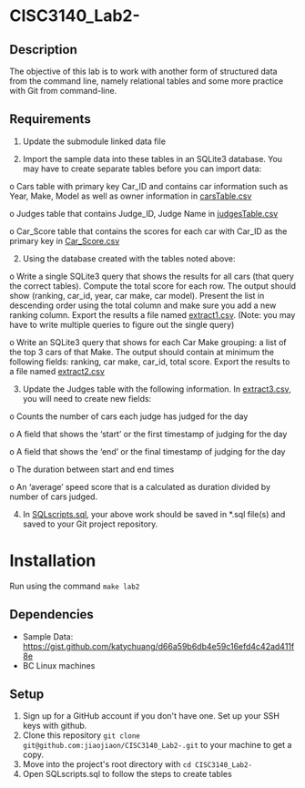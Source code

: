 # CISC3140_Lab2-

## Description
The objective of this lab is to work with another form of structured data from the command line, namely relational tables and some more practice with Git from command-line.

## Requirements

1. Update the submodule linked data file

2. Import the sample data into these tables in an SQLite3 database. You may have to create separate tables before you can import data:

o Cars table with primary key Car_ID and contains car information such as Year, Make, Model as well as owner information in [carsTable.csv](carsTable.csv)

o Judges table that contains Judge_ID, Judge Name in [judgesTable.csv](judgesTable.csv)

o Car_Score table that contains the scores for each car with Car_ID as the primary key in [Car_Score.csv](Car_Score.csv)

2. Using the database created with the tables noted above:

o Write a single SQLite3 query that shows the results for all cars (that query the correct tables). Compute the total score for each row. The output should show (ranking, car_id, year, car make, car model). Present the list in descending order using the total column and make sure you add a new ranking column. Export the results a file named [extract1.csv](extract1.csv). (Note: you may have to write multiple queries to figure out the single query)

o Write an SQLite3 query that shows for each Car Make grouping: a list of the top 3 cars of that Make. The output should contain at minimum the following fields: ranking, car make, car_id, total score. Export the results to a file named [extract2.csv](extract2.csv)

3. Update the Judges table with the following information. In [extract3.csv](extract3.csv), you will need to create new fields: 

o Counts the number of cars each judge has judged for the day

o A field that shows the ‘start’ or the first timestamp of judging for the day

o A field that shows the ‘end’ or the final timestamp of judging for the day

o The duration between start and end times

o An ‘average’ speed score that is a calculated as duration divided by number of cars judged.

4. In [SQLscripts.sql](SQLscripts.sql), your above work should be saved in *.sql file(s) and saved to your Git project repository. 

# Installation

Run using the command ```make lab2```

## Dependencies

* Sample Data: https://gist.github.com/katychuang/d66a59b6db4e59c16efd4c42ad411f8e
* BC Linux machines

## Setup

1. Sign up for a GitHub account if you don't have one. Set up your SSH keys with github.
2. Clone this repository `git clone git@github.com:jiaojiaon/CISC3140_Lab2-.git` to your machine to get a copy.
3. Move into the project's root directory with `cd CISC3140_Lab2-` 
4. Open SQLscripts.sql to follow the steps to create tables

